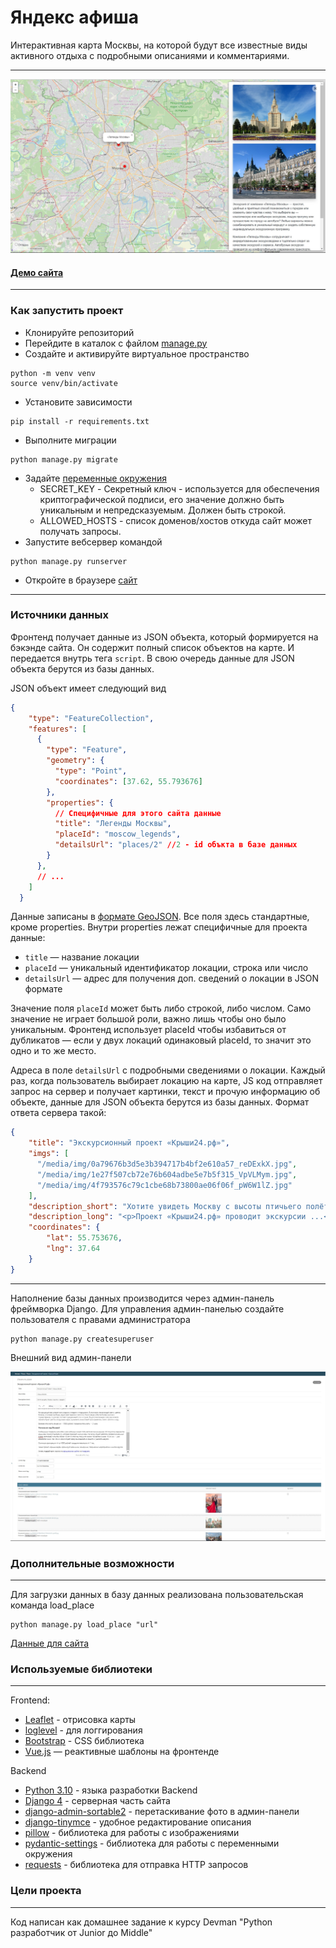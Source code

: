 # Яндекс афиша

Интерактивная карта Москвы, на которой будут все известные виды активного 
отдыха с подробными описаниями и комментариями.

---

![Сайт](sources/site.jpg)


#### [Демо сайта](https://pvladimirs.pythonanywhere.com/)

---

### Как запустить проект

* Клонируйте репозиторий
* Перейдите в каталок с файлом [manage.py](manage.py)
* Создайте и активируйте виртуальное пространство
```
python -m venv venv
source venv/bin/activate
```
* Установите зависимости
```
pip install -r requirements.txt
```
* Выполните миграции
```
python manage.py migrate
```
* Задайте [переменные окружения](.env.example)
  - SECRET_KEY - Секретный ключ - используется для обеспечения криптографической подписи, 
  его значение должно быть уникальным и непредсказуемым. Должен быть строкой.
  - ALLOWED_HOSTS - список доменов/хостов откуда сайт может получать запросы.
* Запустите вебсервер командой
```
python manage.py runserver
```
* Откройте в браузере [сайт](http://127.0.0.1:8000/)

---

### Источники данных

Фронтенд получает данные из JSON объекта, который формируется на бэкэнде сайта. 
Он содержит полный список объектов на карте. И передается внутрь 
тега ```script```. В свою очередь данные для JSON объекта берутся из базы данных.

JSON объект имеет следующий вид
```json
{
    "type": "FeatureCollection",
    "features": [
      {
        "type": "Feature",
        "geometry": {
          "type": "Point",
          "coordinates": [37.62, 55.793676]
        },
        "properties": {
          // Специфичные для этого сайта данные
          "title": "Легенды Москвы",
          "placeId": "moscow_legends",
          "detailsUrl": "places/2" //2 - id объкта в базе данных
        }
      },
      // ...
    ]
  }
```
Данные записаны в [формате GeoJSON](https://ru.wikipedia.org/wiki/GeoJSON). Все поля здесь стандартные, 
кроме properties. Внутри properties лежат специфичные для проекта данные:

* ```title``` — название локации
* ```placeId``` — уникальный идентификатор локации, строка или число
* ```detailsUrl``` — адрес для получения доп. сведений о локации в JSON формате

Значение поля ```placeId``` может быть либо строкой, либо числом. Само значение не играет большой роли, 
важно лишь чтобы оно было уникальным. Фронтенд использует placeId чтобы избавиться от дубликатов — 
если у двух локаций одинаковый placeId, то значит это одно и то же место.

Адреса в поле ```detailsUrl``` c подробными сведениями о локации. 
Каждый раз, когда пользователь выбирает локацию на карте, JS код отправляет запрос на сервер и получает 
картинки, текст и прочую информацию об объекте, данные для JSON объекта берутся из базы данных. 
Формат ответа сервера такой:

```json
{
    "title": "Экскурсионный проект «Крыши24.рф»",
    "imgs": [
      "/media/img/0a79676b3d5e3b394717b4bf2e610a57_reDExkX.jpg",
      "/media/img/1e27f507cb72e76b604adbe5e7b5f315_VpVLMym.jpg",
      "/media/img/4f793576c79c1cbe68b73800ae06f06f_pW6W1lZ.jpg"
    ],
    "description_short": "Хотите увидеть Москву с высоты птичьего полёта?",
    "description_long": "<p>Проект «Крыши24.рф» проводит экскурсии ...</p>",
    "coordinates": {
        "lat": 55.753676,
        "lng": 37.64
    }
}
```
---
Наполнение базы данных производится через админ-панель фреймворка Django.
Для управления админ-панелью создайте пользователя с правами администратора
```
python manage.py createsuperuser
```

Внешний вид админ-панели

![Админ-панель](sources/admin.jpg)


### Дополнительные возможности

---

Для загрузки данных в базу данных реализована пользовательская команда load_place
```
python manage.py load_place "url"
```

[Данные для сайта](https://github.com/devmanorg/where-to-go-places/tree/master/places)

### Используемые библиотеки

---

Frontend:
* [Leaflet](https://leafletjs.com) - отрисовка карты
* [loglevel](https://www.npmjs.com/package/loglevel) - для логгирования
* [Bootstrap](https://getbootstrap.com/) - CSS библиотека
* [Vue.js](https://ru.vuejs.org/) — реактивные шаблоны на фронтенде

Backend
* [Python 3.10](https://www.python.org/) - языка разработки Backend 
* [Django 4](https://www.djangoproject.com/) - серверная часть сайта
* [django-admin-sortable2](https://django-admin-sortable2.readthedocs.io/en/latest/) - 
перетаскивание фото в админ-панели 
* [django-tinymce](https://django-tinymce.readthedocs.io/en/latest/) - удобное редактирование 
описания
* [pillow](https://pillow.readthedocs.io/en/stable/) - библиотека для работы с изображениями
* [pydantic-settings](https://docs.pydantic.dev/latest/concepts/pydantic_settings/) - 
библиотека для работы с переменными окружения
* [requests](https://requests.readthedocs.io/en/latest/) - библиотека для отправка HTTP запросов

### Цели проекта

---

Код написан как домашнее задание к курсу Devman "Python разработчик от Junior до Middle"
